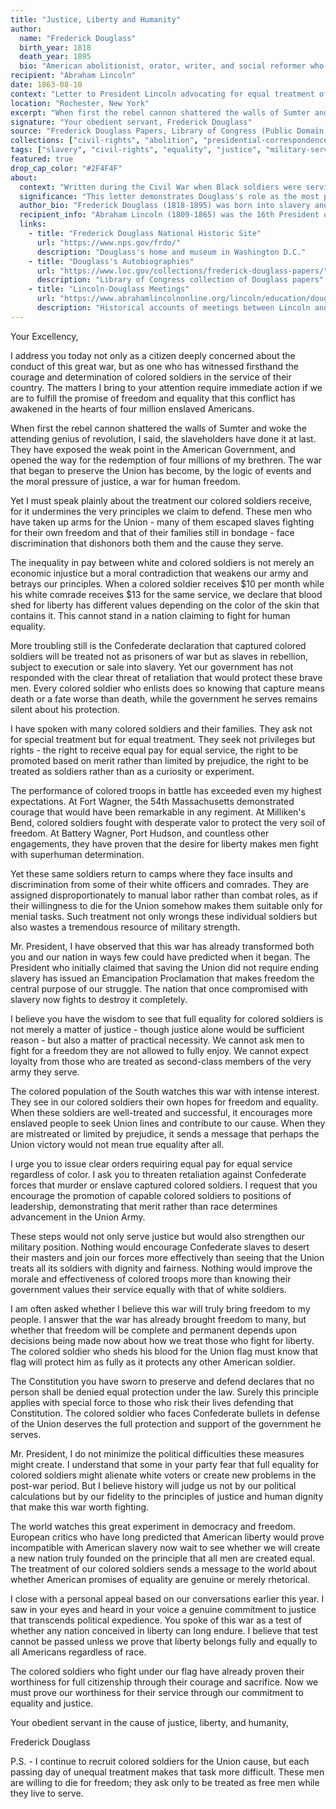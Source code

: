 ```yaml
---
title: "Justice, Liberty and Humanity"
author:
  name: "Frederick Douglass"
  birth_year: 1818
  death_year: 1895
  bio: "American abolitionist, orator, writer, and social reformer who escaped from slavery"
recipient: "Abraham Lincoln"
date: 1863-08-10
context: "Letter to President Lincoln advocating for equal treatment of Black soldiers"
location: "Rochester, New York"
excerpt: "When first the rebel cannon shattered the walls of Sumter and woke the attending genius of revolution, I said, the slaveholders have done it at last. They have exposed the weak point in the American Government, and opened the way for the redemption of four millions of my brethren."
signature: "Your obedient servant, Frederick Douglass"
source: "Frederick Douglass Papers, Library of Congress (Public Domain)"
collections: ["civil-rights", "abolition", "presidential-correspondence", "american-history"]
tags: ["slavery", "civil-rights", "equality", "justice", "military-service", "emancipation"]
featured: true
drop_cap_color: "#2F4F4F"
about:
  context: "Written during the Civil War when Black soldiers were serving in Union forces but facing discrimination in pay, treatment, and promotion. Douglass had met with Lincoln earlier that year and was advocating for full equality for Black troops."
  significance: "This letter demonstrates Douglass's role as the most prominent Black voice advocating for civil rights during the Civil War. His direct appeals to Lincoln helped influence policies toward greater equality for Black soldiers and freedom for enslaved people."
  author_bio: "Frederick Douglass (1818-1895) was born into slavery and escaped to become one of the most influential orators and writers of the 19th century. His autobiographies and speeches were powerful weapons against slavery and for civil rights."
  recipient_info: "Abraham Lincoln (1809-1865) was the 16th President of the United States who led the country through the Civil War and issued the Emancipation Proclamation. He met with Douglass several times and came to respect his counsel on matters of race and freedom."
  links:
    - title: "Frederick Douglass National Historic Site"
      url: "https://www.nps.gov/frdo/"
      description: "Douglass's home and museum in Washington D.C."
    - title: "Douglass's Autobiographies"
      url: "https://www.loc.gov/collections/frederick-douglass-papers/"
      description: "Library of Congress collection of Douglass papers"
    - title: "Lincoln-Douglass Meetings"
      url: "https://www.abrahamlincolnonline.org/lincoln/education/douglass.htm"
      description: "Historical accounts of meetings between Lincoln and Douglass"
---
```


Your Excellency,

I address you today not only as a citizen deeply concerned about the conduct of this great war, but as one who has witnessed firsthand the courage and determination of colored soldiers in the service of their country. The matters I bring to your attention require immediate action if we are to fulfill the promise of freedom and equality that this conflict has awakened in the hearts of four million enslaved Americans.

When first the rebel cannon shattered the walls of Sumter and woke the attending genius of revolution, I said, the slaveholders have done it at last. They have exposed the weak point in the American Government, and opened the way for the redemption of four millions of my brethren. The war that began to preserve the Union has become, by the logic of events and the moral pressure of justice, a war for human freedom.

Yet I must speak plainly about the treatment our colored soldiers receive, for it undermines the very principles we claim to defend. These men who have taken up arms for the Union - many of them escaped slaves fighting for their own freedom and that of their families still in bondage - face discrimination that dishonors both them and the cause they serve.

The inequality in pay between white and colored soldiers is not merely an economic injustice but a moral contradiction that weakens our army and betrays our principles. When a colored soldier receives $10 per month while his white comrade receives $13 for the same service, we declare that blood shed for liberty has different values depending on the color of the skin that contains it. This cannot stand in a nation claiming to fight for human equality.

More troubling still is the Confederate declaration that captured colored soldiers will be treated not as prisoners of war but as slaves in rebellion, subject to execution or sale into slavery. Yet our government has not responded with the clear threat of retaliation that would protect these brave men. Every colored soldier who enlists does so knowing that capture means death or a fate worse than death, while the government he serves remains silent about his protection.

I have spoken with many colored soldiers and their families. They ask not for special treatment but for equal treatment. They seek not privileges but rights - the right to receive equal pay for equal service, the right to be promoted based on merit rather than limited by prejudice, the right to be treated as soldiers rather than as a curiosity or experiment.

The performance of colored troops in battle has exceeded even my highest expectations. At Fort Wagner, the 54th Massachusetts demonstrated courage that would have been remarkable in any regiment. At Milliken's Bend, colored soldiers fought with desperate valor to protect the very soil of freedom. At Battery Wagner, Port Hudson, and countless other engagements, they have proven that the desire for liberty makes men fight with superhuman determination.

Yet these same soldiers return to camps where they face insults and discrimination from some of their white officers and comrades. They are assigned disproportionately to manual labor rather than combat roles, as if their willingness to die for the Union somehow makes them suitable only for menial tasks. Such treatment not only wrongs these individual soldiers but also wastes a tremendous resource of military strength.

Mr. President, I have observed that this war has already transformed both you and our nation in ways few could have predicted when it began. The President who initially claimed that saving the Union did not require ending slavery has issued an Emancipation Proclamation that makes freedom the central purpose of our struggle. The nation that once compromised with slavery now fights to destroy it completely.

I believe you have the wisdom to see that full equality for colored soldiers is not merely a matter of justice - though justice alone would be sufficient reason - but also a matter of practical necessity. We cannot ask men to fight for a freedom they are not allowed to fully enjoy. We cannot expect loyalty from those who are treated as second-class members of the very army they serve.

The colored population of the South watches this war with intense interest. They see in our colored soldiers their own hopes for freedom and equality. When these soldiers are well-treated and successful, it encourages more enslaved people to seek Union lines and contribute to our cause. When they are mistreated or limited by prejudice, it sends a message that perhaps the Union victory would not mean true equality after all.

I urge you to issue clear orders requiring equal pay for equal service regardless of color. I ask you to threaten retaliation against Confederate forces that murder or enslave captured colored soldiers. I request that you encourage the promotion of capable colored soldiers to positions of leadership, demonstrating that merit rather than race determines advancement in the Union Army.

These steps would not only serve justice but would also strengthen our military position. Nothing would encourage Confederate slaves to desert their masters and join our forces more effectively than seeing that the Union treats all its soldiers with dignity and fairness. Nothing would improve the morale and effectiveness of colored troops more than knowing their government values their service equally with that of white soldiers.

I am often asked whether I believe this war will truly bring freedom to my people. I answer that the war has already brought freedom to many, but whether that freedom will be complete and permanent depends upon decisions being made now about how we treat those who fight for liberty. The colored soldier who sheds his blood for the Union flag must know that flag will protect him as fully as it protects any other American soldier.

The Constitution you have sworn to preserve and defend declares that no person shall be denied equal protection under the law. Surely this principle applies with special force to those who risk their lives defending that Constitution. The colored soldier who faces Confederate bullets in defense of the Union deserves the full protection and support of the government he serves.

Mr. President, I do not minimize the political difficulties these measures might create. I understand that some in your party fear that full equality for colored soldiers might alienate white voters or create new problems in the post-war period. But I believe history will judge us not by our political calculations but by our fidelity to the principles of justice and human dignity that make this war worth fighting.

The world watches this great experiment in democracy and freedom. European critics who have long predicted that American liberty would prove incompatible with American slavery now wait to see whether we will create a new nation truly founded on the principle that all men are created equal. The treatment of our colored soldiers sends a message to the world about whether American promises of equality are genuine or merely rhetorical.

I close with a personal appeal based on our conversations earlier this year. I saw in your eyes and heard in your voice a genuine commitment to justice that transcends political expedience. You spoke of this war as a test of whether any nation conceived in liberty can long endure. I believe that test cannot be passed unless we prove that liberty belongs fully and equally to all Americans regardless of race.

The colored soldiers who fight under our flag have already proven their worthiness for full citizenship through their courage and sacrifice. Now we must prove our worthiness for their service through our commitment to equality and justice.

Your obedient servant in the cause of justice, liberty, and humanity,

Frederick Douglass

P.S. - I continue to recruit colored soldiers for the Union cause, but each passing day of unequal treatment makes that task more difficult. These men are willing to die for freedom; they ask only to be treated as free men while they live to serve.